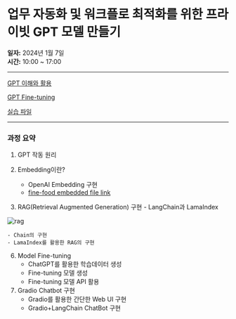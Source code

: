 # 업무 자동화 및 워크플로 최적화를 위한 프라이빗 GPT 모델 만들기

**일자:** 2024년 1월 7일  
**시간:** 10:00 ~ 17:00


---
[GPT 이해와 활용](https://drive.google.com/file/d/1aZWJWzVbjG5ycR0Wol8SLdNuzbzYDqO5/view?usp=sharing)

[GPT Fine-tuning](https://drive.google.com/file/d/1kNHGPUOIlkvwoKl0PQUXqSoBLeCHCcGQ/view?usp=sharing)

[실습 파일](https://docs.google.com/spreadsheets/d/1sJ4X03A_DrBCC24zp_sqiQW17qhVoiOQVr5ScEmhfEo/edit?usp=sharing)

---
### 과정 요약
1. GPT 작동 원리
2. Embedding이란?
    - OpenAI Embedding 구현
    - [fine-food embedded file link](https://drive.google.com/file/d/1jfmC2bkgmsjC56xlOeNyrIOytxPMJP6R/view?usp=sharing)

4. RAG(Retrieval Augmented Generation) 구현 - LangChain과 LamaIndex

![rag](https://github.com/JSJeong-me/GPT-Finetuning/assets/54794815/b5ffaf7f-79eb-49d1-a61a-927f6387ae2e)

    - Chain의 구현
    - LamaIndex를 활용한 RAG의 구현
6. Model Fine-tuning
    - ChatGPT를 활용한 학습데이터 생성
    - Fine-tuning 모델 생성
    - Fine-tuning 모델 API 활용
7. Gradio Chatbot 구현
    - Gradio를 활용한 간단한 Web UI 구현
    - Gradio+LangChain ChatBot 구현


